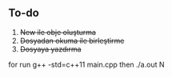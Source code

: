 ## To-do

1. ~~New ile obje oluşturma~~
2. ~~Dosyadan okuma ile birleştirme~~
3. ~~Dosyaya yazdırma~~

for run g++ -std=c++11 main.cpp
then ./a.out N
